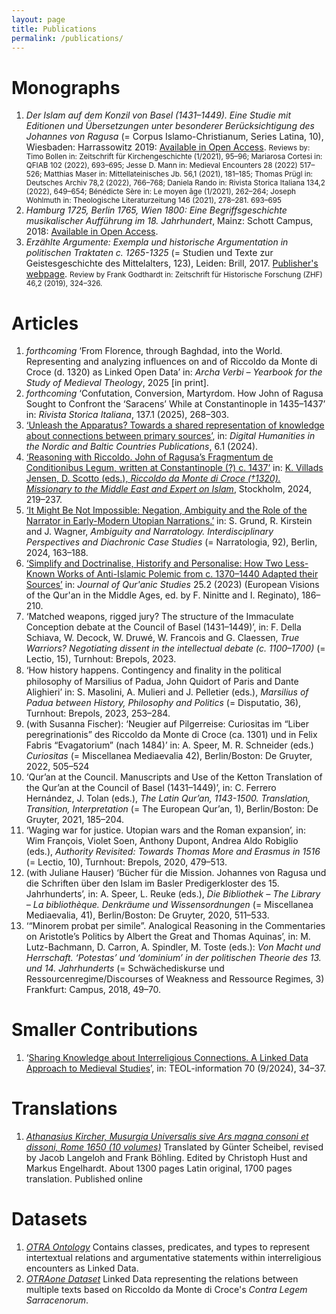 ```yaml
---
layout: page
title: Publications
permalink: /publications/
---
```


# Monographs
<ol>
<li id="islam"> <i>Der Islam auf dem Konzil von Basel (1431–1449). Eine Studie mit Editionen und Übersetzungen unter besonderer Berücksichtigung des Johannes von Ragusa</i> (= Corpus Islamo-Christianum, Series Latina, 10), Wiesbaden: Harrassowitz 2019: <a href="https://www.harrassowitz-verlag.de/titel_6457.ahtml">Available in Open Access</a>. <small>Reviews by: Timo Bollen in: Zeitschrift für Kirchengeschichte (1/2021), 95–96; Mariarosa Cortesi in: QFIAB 102 (2022), 693–695; Jesse D. Mann in: Medieval Encounters 28 (2022) 517–526; Matthias Maser in: Mittellateinisches Jb. 56,1 (2021), 181–185; Thomas Prügl in: Deutsches Archiv 78,2 (2022), 766–768; Daniela Rando in: Rivista Storica Italiana 134,2 (2022), 649–654; Bénédicte Sère in: Le moyen âge (1/2021), 262–264; Joseph Wohlmuth in: Theologische Literaturzeitung 146 (2021), 278–281. 693–695</small></li>

<li id="hamburg"> <i>Hamburg 1725, Berlin 1765, Wien 1800: Eine Begriffsgeschichte musikalischer Aufführung im 18. Jahrhundert</i>, Mainz: Schott Campus, 2018: <a href="https://schott-campus.com/hamburg-1725-berlin-1765-wien-1800/">Available in Open Access</a>.</li>

<li id="argumente"> <i>Erzählte Argumente: Exempla und historische Argumentation in politischen Traktaten c. 1265-1325</i> (= Studien und Texte zur Geistesgeschichte des Mittelalters, 123), Leiden: Brill, 2017. <a href="https://brill.com/display/title/34319">Publisher's webpage</a>. <small>Review by Frank Godthardt in: Zeitschrift für Historische Forschung (ZHF) 46,2 (2019), 324–326.</small></li>
</ol>


# Articles
<ol>
<li id="riccoldo_linked"> <i>forthcoming</i> ‘From Florence, through Baghdad, into the World. Representing and analyzing influences on and of Riccoldo da Monte di Croce (d. 1320) as Linked Open Data’ in: <i>Archa Verbi – Yearbook for the Study of Medieval Theology</i>, 2025 [in print].</li>
<li id="preacher"> <i>forthcoming</i> ‘Confutation, Conversion, Martyrdom. How John of Ragusa Sought to Confront the ‘Saracens’ While at Constantinople in 1435–1437’ in: <i>Rivista Storica Italiana</i>, 137.1 (2025), 268–303.</li>
<li id="unleash"> <a href="https://doi.org/10.5617/dhnbpub.11519">‘Unleash the Apparatus? Towards a shared representation of knowledge about connections between primary sources’</a>, in: <i>Digital Humanities in the Nordic and Baltic Countries Publications</i>, 6.1 (2024).</li>
<li id="reasoning"> <a href="https://doi.org/10.62077/35j8k4.j1gs7d">‘Reasoning with Riccoldo. John of Ragusa’s Fragmentum de Conditionibus Legum, written at Constantinople (?) c. 1437’</a> in: <a href="https://doi.org/10.62077/35j8k4">K. Villads Jensen, D. Scotto (eds.), <i>Riccoldo da Monte di Croce (†1320). Missionary to the Middle East and Expert on Islam</i></a>, Stockholm, 2024, 219–237.</li>
<li id="impossible"> <a href="https://doi.org/10.1515/9783111502618-008">‘It Might Be Not Impossible: Negation, Ambiguity and the Role of the Narrator in Early-Modern Utopian Narrations.’</a> in: S. Grund, R. Kirstein and J. Wagner, <i>Ambiguity and Narratology. Interdisciplinary Perspectives and Diachronic Case Studies</i> (= Narratologia, 92), Berlin, 2024, 163–188.</li>
<li id="simplify"> <a href="https://doi.org/10.3366/jqs.2023.0548">‘Simplify and Doctrinalise, Historify and Personalise: How Two Less-Known Works of Anti-Islamic Polemic from c. 1370–1440 Adapted their Sources’</a> in: <i>Journal of Qur'anic Studies</i> 25.2 (2023) (European Visions of the Qur'an in the Middle Ages, ed. by F. Ninitte and I. Reginato), 186–210.</li>
<li id="matched"> ‘Matched weapons, rigged jury? The structure of the Immaculate Conception debate at the Council of Basel (1431–1449)’, in: F. Della Schiava, W. Decock, W. Druwé, W. Francois and G. Claessen, <i>True Warriors? Negotiating dissent in the intellectual debate (c. 1100–1700)</i> (= Lectio, 15), Turnhout: Brepols, 2023.</li>
<li id="contingency"> ‘How history happens. Contingency and ﬁnality in the political philosophy of Marsilius of Padua, John Quidort of Paris and Dante Alighieri’ in: S. Masolini, A. Mulieri and J. Pelletier (eds.), <i>Marsilius of Padua between History, Philosophy and Politics</i> (= Disputatio, 36), Turnhout: Brepols, 2023, 253–284.</li>
<li id="Neugier"> (with Susanna Fischer): ‘Neugier auf Pilgerreise: Curiositas im “Liber peregrinationis” des Riccoldo da Monte di Croce (ca. 1301) und in Felix Fabris “Evagatorium” (nach 1484)’ in: A. Speer, M. R. Schneider (eds.) <i>Curiositas</i> (= Miscellanea Mediaevalia 42), Berlin/Boston: De Gruyter, 2022, 505–524</li>
<li id="council"> ‘Qur’an at the Council. Manuscripts and Use of the Ketton Translation of the Qur’an at the Council of Basel (1431–1449)’, in: C. Ferrero Hernández, J. Tolan (eds.), <i>The Latin Qur’an, 1143-1500. Translation, Transition, Interpretation</i> (= The European Qur’an, 1), Berlin/Boston: De Gruyter, 2021, 185–204.</li>
<li id="waging"> ‘Waging war for justice. Utopian wars and the Roman expansion’, in: Wim François, Violet Soen, Anthony Dupont, Andrea Aldo Robiglio (eds.), <i>Authority Revisited: Towards Thomas More and Erasmus in 1516</i> (= Lectio, 10), Turnhout: Brepols, 2020, 479–513.</li>
<li id="Mission"> (with Juliane Hauser) ‘Bücher für die Mission. Johannes von Ragusa und die Schriften über den Islam im Basler Predigerkloster des 15. Jahrhunderts’, in: A. Speer, L. Reuke (eds.), <i>Die Bibliothek – The Library – La bibliothèque. Denkräume und Wissensordnungen</i> (= Miscellanea Mediaevalia, 41), Berlin/Boston: De Gruyter, 2020, 511–533.</li>
<li id="Minorem"> ‘“Minorem probat per simile”. Analogical Reasoning in the Commentaries on Aristotle’s Politics by Albert the Great and Thomas Aquinas’, in: M. Lutz-Bachmann, D. Carron, A. Spindler, M. Toste (eds.): <i>Von Macht und Herrschaft. ‘Potestas’ und ‘dominium’ in der politischen Theorie des 13. und 14. Jahrhunderts</i> (= Schwächediskurse und Ressourcenregime/Discourses of Weakness and Ressource Regimes, 3) Frankfurt: Campus, 2018, 49–70.</li>
</ol>

# Smaller Contributions
<ol>
<li id="sharing"> ‘<a href="https://tidsskrift.dk/teolinformation/article/view/147523">Sharing Knowledge about Interreligious Connections. A Linked Data Approach to Medieval Studies</a>’, in: TEOL-information 70 (9/2024), 34–37.</li>
</ol>


<h1>Translations</h1>
<ol><li id="Kircher"> <a href="https://www.hmt-leipzig.de/de/home/fachrichtungen/institut-fuer-musikwissenschaft/forschung/musurgia-universalis"><i>Athanasius Kircher, Musurgia Universalis sive Ars magna consoni et dissoni, Rome 1650 (10 volumes)</i></a> Translated by Günter Scheibel, revised by Jacob Langeloh and Frank Böhling. Edited by Christoph Hust and Markus Engelhardt. About 1300 pages Latin original, 1700 pages translation. Published online</li></ol>


<h1>Datasets</h1>
<ol id="datasets">
<li id="otra_ontology"> <a href="https://zenodo.org/records/12605515"><i>OTRA Ontology</i></a> Contains classes, predicates, and types  to represent intertextual relations and argumentative statements within interreligious encounters as Linked Data.
</li>
<li id="otra_one"> <a href="https://zenodo.org/records/12605638"><i>OTRAone Dataset</i></a> Linked Data representing the relations between multiple texts based on Riccoldo da Monte di Croce's <i>Contra Legem Sarracenorum</i>.
</li></ol>